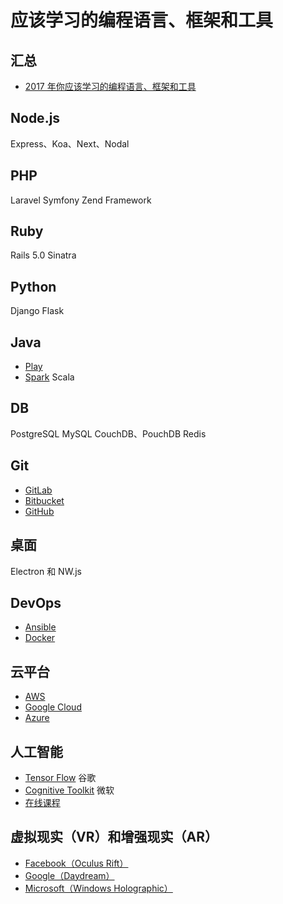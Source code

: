 
# 应该学习的编程语言、框架和工具


## 汇总

- [2017 年你应该学习的编程语言、框架和工具](http://www.jianshu.com/p/a6f61bc3266c)


## Node.js

Express、Koa、Next、Nodal


## PHP

Laravel
Symfony
Zend Framework


## Ruby

Rails 5.0
Sinatra


## Python

Django
Flask


## Java

- [Play](https://www.playframework.com/)
- [Spark](http://sparkjava.com/)
Scala


## DB

PostgreSQL
MySQL
CouchDB、PouchDB
Redis


## Git

- [GitLab](https://about.gitlab.com/)
- [Bitbucket](https://bitbucket.org/)
- [GitHub](https://github.com/)


## 桌面

Electron 和 NW.js


## DevOps

- [Ansible](https://www.ansible.com/)
- [Docker](https://www.docker.com/)


## 云平台

- [AWS](https://aws.amazon.com)
- [Google Cloud](https://cloud.google.com)
- [Azure](https://azure.microsoft.com)


## 人工智能

- [Tensor Flow](https://www.tensorflow.org/) 谷歌
- [Cognitive Toolkit](https://www.microsoft.com/en-us/cognitive-toolkit/) 微软
- [在线课程](https://cn.udacity.com/course/deep-learning--ud730)


## 虚拟现实（VR）和增强现实（AR）


- [Facebook（Oculus Rift）](https://www.oculus.com/)
- [Google（Daydream）](https://vr.google.com/daydream/)
- [Microsoft（Windows Holographic）](https://developer.microsoft.com/en-us/windows/mixed-reality)

